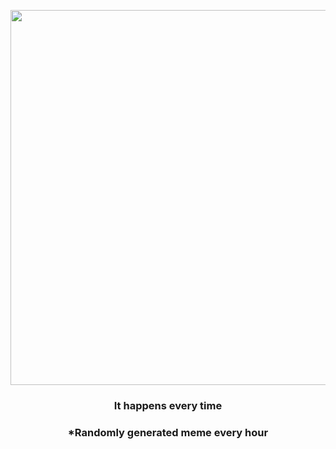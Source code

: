 <p align="center">
        <img src="https://i.redd.it/86aqc526z7l81.gif" width="600" height="600">
        </p>
        <h3 align="center">It happens every time</h3>
        <h3 align="center">*Randomly generated meme every hour</h3>
    
